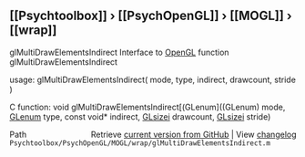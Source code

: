 ## [[Psychtoolbox]] &#8250; [[PsychOpenGL]] &#8250; [[MOGL]] &#8250; [[wrap]]

glMultiDrawElementsIndirect  Interface to [OpenGL](OpenGL) function glMultiDrawElementsIndirect  
  
usage:  glMultiDrawElementsIndirect( mode, type, indirect, drawcount, stride )  
  
C function:  void glMultiDrawElementsIndirect[(GLenum]((GLenum) mode, [GLenum](GLenum) type, const void\* indirect, [GLsizei](GLsizei) drawcount, [GLsizei](GLsizei) stride)  




<div class="code_header" style="text-align:right;">
  <span style="float:left;">Path&nbsp;&nbsp;</span> <span class="counter">Retrieve <a href=
  "https://raw.github.com/Psychtoolbox-3/Psychtoolbox-3/beta/Psychtoolbox/PsychOpenGL/MOGL/wrap/glMultiDrawElementsIndirect.m">current version from GitHub</a> | View <a href=
  "https://github.com/Psychtoolbox-3/Psychtoolbox-3/commits/beta/Psychtoolbox/PsychOpenGL/MOGL/wrap/glMultiDrawElementsIndirect.m">changelog</a></span>
</div>
<div class="code">
  <code>Psychtoolbox/PsychOpenGL/MOGL/wrap/glMultiDrawElementsIndirect.m</code>
</div>

